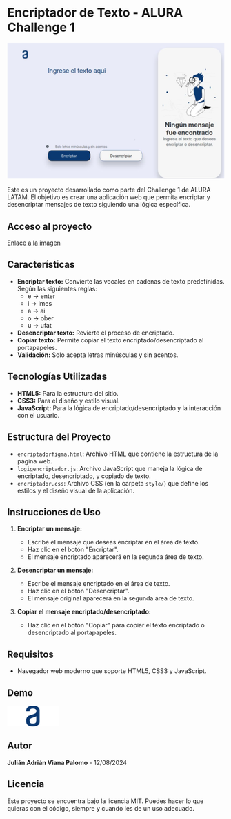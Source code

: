 # Encriptador de Texto - ALURA Challenge 1
![Pagina web](./assest/encriptador-figma.png) 

Este es un proyecto desarrollado como parte del Challenge 1 de ALURA LATAM. El objetivo es crear una aplicación web que permita encriptar y desencriptar mensajes de texto siguiendo una lógica específica. 

## Acceso al proyecto
[Enlace a la imagen](https://i.pinimg.com/236x/47/3f/97/473f97060123c0569578f259604b2058.jpg)
## Características

- **Encriptar texto:** Convierte las vocales en cadenas de texto predefinidas. Según las siguientes reglas:
    * e -> enter
    * i -> imes
    * a -> ai
    * o -> ober
    * u -> ufat
- **Desencriptar texto:** Revierte el proceso de encriptado.
- **Copiar texto:** Permite copiar el texto encriptado/desencriptado al portapapeles.
- **Validación:** Solo acepta letras minúsculas y sin acentos.

## Tecnologías Utilizadas

- **HTML5:** Para la estructura del sitio.
- **CSS3:** Para el diseño y estilo visual.
- **JavaScript:** Para la lógica de encriptado/desencriptado y la interacción con el usuario.

## Estructura del Proyecto

- `encriptadorfigma.html`: Archivo HTML que contiene la estructura de la página web.
- `logigencriptador.js`: Archivo JavaScript que maneja la lógica de encriptado, desencriptado, y copiado de texto.
- `encriptador.css`: Archivo CSS (en la carpeta `style/`) que define los estilos y el diseño visual de la aplicación.

## Instrucciones de Uso

1. **Encriptar un mensaje:**
   - Escribe el mensaje que deseas encriptar en el área de texto.
   - Haz clic en el botón "Encriptar".
   - El mensaje encriptado aparecerá en la segunda área de texto.

2. **Desencriptar un mensaje:**
   - Escribe el mensaje encriptado en el área de texto.
   - Haz clic en el botón "Desencriptar".
   - El mensaje original aparecerá en la segunda área de texto.

3. **Copiar el mensaje encriptado/desencriptado:**
   - Haz clic en el botón "Copiar" para copiar el texto encriptado o desencriptado al portapapeles.

## Requisitos

- Navegador web moderno que soporte HTML5, CSS3 y JavaScript.

## Demo

![Encriptador Demo](./assest/alurafigma.png)

## Autor

**Julián Adrián Viana Palomo** - 12/08/2024

## Licencia

Este proyecto se encuentra bajo la licencia MIT. Puedes hacer lo que quieras con el código, siempre y cuando les de un uso adecuado.
